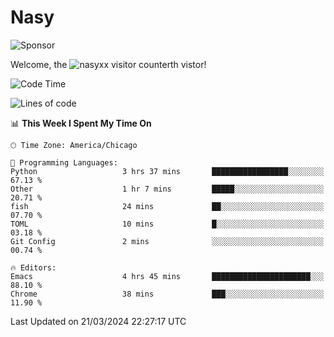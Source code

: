 # Nasy

<!--
<p align="center">
<img height="200" src="https://github-readme-stats.vercel.app/api?username=nasyxx&count_private=true&show_icons=true&theme=dracula&include_all_commits=true"/>
<img height="200" src="https://github-readme-stats.vercel.app/api/top-langs/?username=nasyxx&theme=dracula&hide=html,jupyter+notebook&count_private=true&show_icons=true"/>
</p>

  
----------------
-->

![Sponsor](https://img.shields.io/static/v1.svg?label=Sponsor&message=%E2%9D%A4&logo=GitHub&style=flat&color=pink)
 
Welcome, the ![nasyxx visitor counter](https://count.getloli.com/get/@nasyxx?theme=rule34)th vistor!
 
<!--START_SECTION:waka-->
![Code Time](http://img.shields.io/badge/Code%20Time-4%2C359%20hrs%2044%20mins-blue)

![Lines of code](https://img.shields.io/badge/From%20Hello%20World%20I%27ve%20Written-6.3%20million%20lines%20of%20code-blue)

📊 **This Week I Spent My Time On** 

```text
🕑︎ Time Zone: America/Chicago

💬 Programming Languages: 
Python                   3 hrs 37 mins       █████████████████░░░░░░░░   67.13 % 
Other                    1 hr 7 mins         █████░░░░░░░░░░░░░░░░░░░░   20.71 % 
fish                     24 mins             ██░░░░░░░░░░░░░░░░░░░░░░░   07.70 % 
TOML                     10 mins             █░░░░░░░░░░░░░░░░░░░░░░░░   03.18 % 
Git Config               2 mins              ░░░░░░░░░░░░░░░░░░░░░░░░░   00.74 % 

🔥 Editors: 
Emacs                    4 hrs 45 mins       ██████████████████████░░░   88.10 % 
Chrome                   38 mins             ███░░░░░░░░░░░░░░░░░░░░░░   11.90 % 
```


 Last Updated on 21/03/2024 22:27:17 UTC
<!--END_SECTION:waka-->

<!-- ![visitors](https://visitor-badge.laobi.icu/badge?page_id=nasyxx.nasyxx) -->
